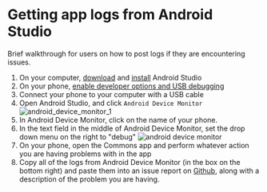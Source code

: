 # Getting app logs from Android Studio

Brief walkthrough for users on how to post logs if they are encountering issues.

1. On your computer, [download](https://developer.android.com/studio/) and [install](https://developer.android.com/studio/install) Android Studio
2. On your phone, [enable developer options and USB debugging](https://developer.android.com/studio/debug/dev-options#enable)
3. Connect your phone to your computer with a USB cable
4. Open Android Studio, and click `Android Device Monitor`
![android_device_monitor_1](https://user-images.githubusercontent.com/3611199/27092050-6bba06c2-50a5-11e7-9123-909d6fdc52ac.png)
5. In Android Device Monitor, click on the name of your phone.
6. In the text field in the middle of Android Device Monitor, set the drop down menu on the right to "debug"
![android device monitor](https://user-images.githubusercontent.com/3611199/27092086-8dbc3c86-50a5-11e7-9b1e-91f1f675ec72.png)
7. On your phone, open the Commons app and perform whatever action you are having problems with in the app
9. Copy all of the logs from Android Device Monitor (in the box on the bottom right) and paste them into an issue report on [Github](https://github.com/commons-app/apps-android-commons/issues/new), along with a description of the problem you are having.